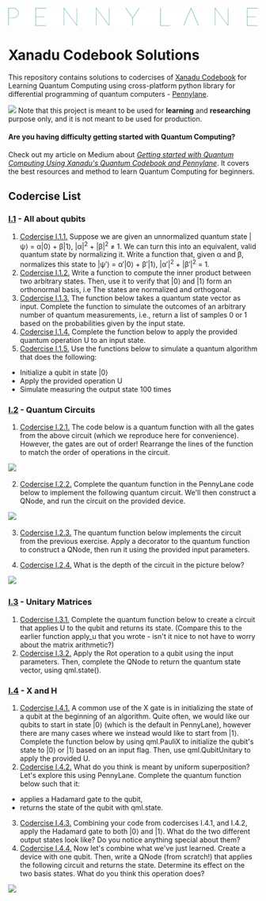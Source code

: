 <a href="https://pennylane.ai/"><img src="/assets/pennylane_thin.png"></a>
# Xanadu Codebook Solutions

This repository contains solutions to codercises of [Xanadu Codebook](https://codebook.xanadu.ai/) for Learning Quantum Computing using cross-platform python library for differential programming of quantum computers - [Pennylane](https://pennylane.ai/).

<!-- Read this in other languages:  -->

<img src="https://img.icons8.com/external-xnimrodx-lineal-gradient-xnimrodx/64/000000/external-alert-notification-xnimrodx-lineal-gradient-xnimrodx-10.png" width=25> Note that this project is meant to be used for **learning** and **researching** purpose only, and it is not meant to be used for production.

#### Are you having difficulty getting started with Quantum Computing? 
Check out my article on Medium about [*Getting started with Quantum Computing Using Xanadu's Quantum Codebook and Pennylane*](https://medium.com/@JaiSarita/7learning-quantum-computing-with-pennylane-and-xanadu-codebook-7a285ef01f75). It covers the best resources and method to learn Quantum Computing for beginners.

## Codercise List

### [I.1](https://codebook.xanadu.ai/I.1) - All about qubits 
1. [Codercise I.1.1.](https://github.com/devilkiller-ag/Xanadu-Codebook-Solutions/blob/main/solutions/I1-01-NormalizeTheQuantumState.ipynb) Suppose we are given an unnormalized quantum state |ψ⟩ = α|0⟩ + β|1⟩, |α|<sup>2</sup> + |β|<sup>2</sup> ≠ 1. We can turn this into an equivalent, valid quantum state by normalizing it. Write a function that, given α and β, normalizes this state to |ψ′⟩ = α′|0⟩ + β′|1⟩, |α′|<sup>2</sup> + |β′|<sup>2</sup> = 1.
2. [Codercise I.1.2.](https://github.com/devilkiller-ag/Xanadu-Codebook-Solutions/blob/main/solutions/I1-02-InnerProduct.ipynb) Write a function to compute the inner product between two arbitrary states. Then, use it to verify that |0⟩ and |1⟩ form an orthonormal basis, i.e The states are normalized and orthogonal.
3. [Codercise I.1.3.](https://github.com/devilkiller-ag/Xanadu-Codebook-Solutions/blob/main/solutions/I1-03-SimulateMeasureState.ipynb) The function below takes a quantum state vector as input. Complete the function to simulate the outcomes of an arbitrary number of quantum measurements, i.e., return a list of samples 0 or 1 based on the probabilities given by the input state.
4. [Codercise I.1.4.](https://github.com/devilkiller-ag/Xanadu-Codebook-Solutions/blob/main/solutions/I1-04-ApplyU.ipynb) Complete the function below to apply the provided quantum operation U to an input state.
5. [Codercise I.1.5.](https://github.com/devilkiller-ag/Xanadu-Codebook-Solutions/blob/main/solutions/I1-05-SimulateQuantumAlgo.ipynb) Use the functions below to simulate a quantum algorithm that does the following:

  - Initialize a qubit in state |0⟩
  - Apply the provided operation U
  - Simulate measuring the output state 100 times

### [I.2](https://codebook.xanadu.ai/I.2) - Quantum Circuits
1. [Codercise I.2.1.](https://github.com/devilkiller-ag/Xanadu-Codebook-Solutions/blob/main/solutions/I2-01-QuantumCircuit1.ipynb) The code below is a quantum function with all the gates from the above circuit (which we reproduce here for convenience). However, the gates are out of order! Rearrange the lines of the function to match the order of operations in the circuit.
<img src="https://codebook.xanadu.ai/pics/circuit_i-2-1.svg"/>

2. [Codercise I.2.2.](https://github.com/devilkiller-ag/Xanadu-Codebook-Solutions/blob/main/solutions/I2-02-QuantumCircuit2.ipynb) Complete the quantum function in the PennyLane code below to implement the following quantum circuit. We'll then construct a QNode, and run the circuit on the provided device.
<img src="https://codebook.xanadu.ai/pics/circuit_i-2-2.svg"/>

3. [Codercise I.2.3.](https://github.com/devilkiller-ag/Xanadu-Codebook-Solutions/blob/main/solutions/I2-03-QuantumCircuit3.ipynb) The quantum function below implements the circuit from the previous exercise. Apply a decorator to the quantum function to construct a QNode, then run it using the provided input parameters.

4. [Codercise I.2.4.](https://github.com/devilkiller-ag/Xanadu-Codebook-Solutions/blob/main/solutions/I2-04-CircuitDepth.ipynb) What is the depth of the circuit in the picture below?
<img src="https://codebook.xanadu.ai/pics/circuit_i-2-2.svg"/>

### [I.3](https://codebook.xanadu.ai/I.3) - Unitary Matrices
1. [Codercise I.3.1.](https://github.com/devilkiller-ag/Xanadu-Codebook-Solutions/blob/main/solutions/I3-01-UnitaryOperation.ipynb) Complete the quantum function below to create a circuit that applies U to the qubit and returns its state. (Compare this to the earlier function apply_u that you wrote - isn't it nice to not have to worry about the matrix arithmetic?)
2. [Codercise I.3.2.](https://github.com/devilkiller-ag/Xanadu-Codebook-Solutions/blob/main/solutions/I3-02-RotationOperation.ipynb) Apply the Rot operation to a qubit using the input parameters. Then, complete the QNode to return the quantum state vector, using qml.state().

### [I.4](https://codebook.xanadu.ai/I.4) - X and H
1. [Codercise I.4.1.](https://github.com/devilkiller-ag/Xanadu-Codebook-Solutions/blob/main/solutions/I4-01-FlipingBits.ipynb) A common use of the X gate is in initializing the state of a qubit at the beginning of an algorithm. Quite often, we would like our qubits to start in state |0⟩ (which is the default in PennyLane), however there are many cases where we instead would like to start from |1⟩. Complete the function below by using qml.PauliX to initialize the qubit's state to |0⟩ or |1⟩ based on an input flag. Then, use qml.QubitUnitary to apply the provided U.
2. [Codercise I.4.2.](https://github.com/devilkiller-ag/Xanadu-Codebook-Solutions/blob/main/solutions/I4-02-Hadamard.ipynb) What do you think is meant by uniform superposition? Let's explore this using PennyLane. Complete the quantum function below such that it:

  - applies a Hadamard gate to the qubit,
  - returns the state of the qubit with qml.state.
3. [Codercise I.4.3.](https://github.com/devilkiller-ag/Xanadu-Codebook-Solutions/blob/main/solutions/I4-03-HadamardToAll.ipynb) Combining your code from codercises I.4.1, and I.4.2, apply the Hadamard gate to both |0⟩ and |1⟩. What do the two different output states look like? Do you notice anything special about them?
4. [Codercise I.4.4.](https://github.com/devilkiller-ag/Xanadu-Codebook-Solutions/blob/main/solutions/I4-04-HXH.ipynb) Now let's combine what we've just learned. Create a device with one qubit. Then, write a QNode (from scratch!) that applies the following circuit and returns the state. Determine its effect on the two basis states. What do you think this operation does?
<img src="https://codebook.xanadu.ai/pics/hxh.svg"/>
